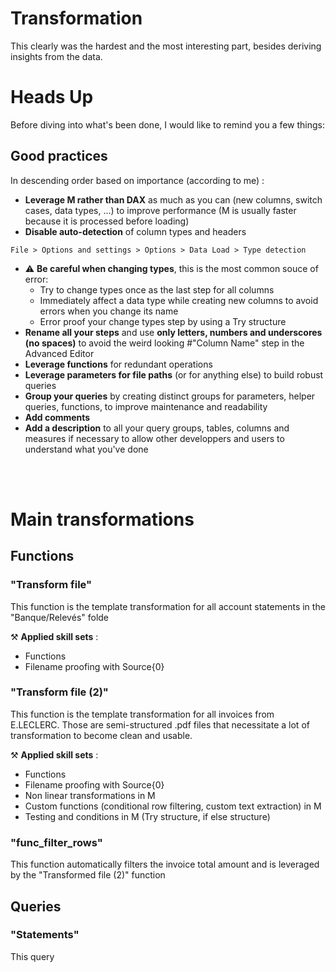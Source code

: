 # Transformation

This clearly was the hardest and the most interesting part, besides deriving insights from the data.

# Heads Up

Before diving into what's been done, I would like to remind you a few things:

## Good practices

In descending order based on importance (according to me) :

- **Leverage M rather than DAX** as much as you can (new columns, switch cases, data types, ...) to improve performance (M is usually faster because it is processed before loading)
- **Disable auto-detection** of column types and headers

```
File > Options and settings > Options > Data Load > Type detection
```

- ⚠️ **Be careful when changing types**, this is the most common souce of error:
    - Try to change types once as the last step for all columns
    - Immediately affect a data type while creating new columns to avoid errors when you change its name
    - Error proof your change types step by using a Try structure
- **Rename all your steps** and use **only letters, numbers and underscores (no spaces)** to avoid the weird looking #"Column Name" step in the Advanced Editor
- **Leverage functions** for redundant operations
- **Leverage parameters for file paths** (or for anything else) to build robust queries
- **Group your queries** by creating distinct groups for parameters, helper queries, functions, to improve maintenance and readability
- **Add comments**
- **Add a description** to all your query groups, tables, columns and measures if necessary to allow other developpers and users to understand what you've done
<br/>
<br>

# Main transformations

## Functions

### "Transform file"

This function is the template transformation for all account statements in the "Banque/Relevés" folde

⚒️ **Applied skill sets** :
- Functions
- Filename proofing with Source{0}

### "Transform file (2)"

This function is the template transformation for all invoices from E.LECLERC. Those are semi-structured .pdf files that necessitate a lot of transformation to become clean and usable.

⚒️ **Applied skill sets** :
- Functions
- Filename proofing with Source{0}
- Non linear transformations in M
- Custom functions (conditional row filtering, custom text extraction) in M
- Testing and conditions in M (Try structure, if else structure)

### "func_filter_rows"

This function automatically filters the invoice total amount and is leveraged by the "Transformed file (2)" function

## Queries

### "Statements"

This query